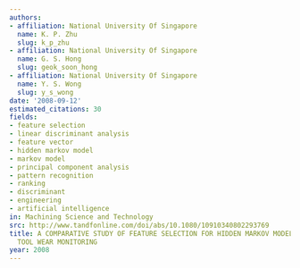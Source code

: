 ```yaml
---
authors:
- affiliation: National University Of Singapore
  name: K. P. Zhu
  slug: k_p_zhu
- affiliation: National University Of Singapore
  name: G. S. Hong
  slug: geok_soon_hong
- affiliation: National University Of Singapore
  name: Y. S. Wong
  slug: y_s_wong
date: '2008-09-12'
estimated_citations: 30
fields:
- feature selection
- linear discriminant analysis
- feature vector
- hidden markov model
- markov model
- principal component analysis
- pattern recognition
- ranking
- discriminant
- engineering
- artificial intelligence
in: Machining Science and Technology
src: http://www.tandfonline.com/doi/abs/10.1080/10910340802293769
title: A COMPARATIVE STUDY OF FEATURE SELECTION FOR HIDDEN MARKOV MODEL-BASED MICRO-MILLING
  TOOL WEAR MONITORING
year: 2008
---
```

